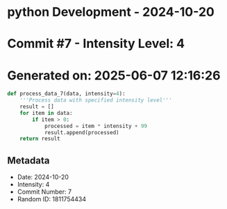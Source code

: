 ﻿# python Development - 2024-10-20
# Commit #7 - Intensity Level: 4
# Generated on: 2025-06-07 12:16:26
```python
def process_data_7(data, intensity=4):
    '''Process data with specified intensity level'''
    result = []
    for item in data:
        if item > 0:
            processed = item * intensity + 99
            result.append(processed)
    return result
```
## Metadata
- Date: 2024-10-20
- Intensity: 4
- Commit Number: 7
- Random ID: 1811754434

